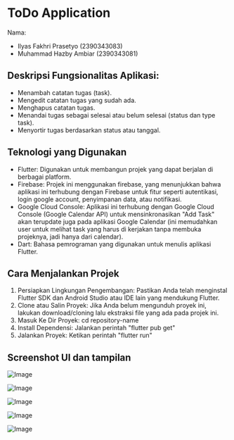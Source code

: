 # ToDo Application
Nama:
- Ilyas Fakhri Prasetyo (2390343083)
- Muhammad Hazby Ambiar (2390343081)
## Deskripsi Fungsionalitas Aplikasi:
- Menambah catatan tugas (task).
- Mengedit catatan tugas yang sudah ada.
- Menghapus catatan tugas.
- Menandai tugas sebagai selesai atau belum selesai (status dan type task).
- Menyortir tugas berdasarkan status atau tanggal.
## Teknologi yang Digunakan
- Flutter: Digunakan untuk membangun projek yang dapat berjalan di berbagai platform.
- Firebase: Projek ini menggunakan firebase, yang menunjukkan bahwa aplikasi ini terhubung dengan Firebase untuk fitur seperti autentikasi, login google account, penyimpanan data, atau notifikasi.
- Google Cloud Console: Aplikasi ini terhubung dengan Google Cloud Console (Google Calendar API) untuk mensinkronasikan "Add Task" akan terupdate juga pada aplikasi Google Calendar (ini memudahkan user untuk melihat task yang harus di kerjakan tanpa membuka projeknya, jadi hanya dari calendar).
- Dart: Bahasa pemrograman yang digunakan untuk menulis aplikasi Flutter.
## Cara Menjalankan Projek ##
1. Persiapkan Lingkungan Pengembangan: Pastikan Anda telah menginstal Flutter SDK dan Android Studio atau IDE lain yang mendukung Flutter.
2. Clone atau Salin Proyek: Jika Anda belum mengunduh proyek ini, lakukan download/cloning lalu ekstraksi file yang ada pada projek ini.
3. Masuk Ke Dir Proyek: cd repository-name
4. Install Dependensi: Jalankan perintah "flutter pub get"
5. Jalankan Proyek: Ketikan perintah "flutter run"
## Screenshot UI dan tampilan ##
![Image](https://github.com/user-attachments/assets/f130f294-b0c7-4ca8-8760-1a2cdde46b3b)

![Image](https://github.com/user-attachments/assets/39cb017e-6e1f-4662-87e2-c0ef352b9687)

![Image](https://github.com/user-attachments/assets/fb26a85f-04f1-4adb-a398-dc0b975c7fa5)

![Image](https://github.com/user-attachments/assets/9042ba53-4923-4b03-979c-eeb63c038871)

![Image](https://github.com/user-attachments/assets/5a005403-cf43-43d2-b2fe-67cac8dd7cc7)
